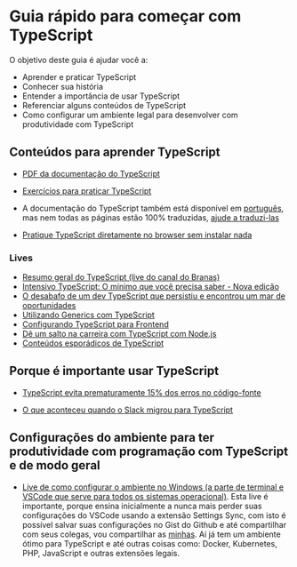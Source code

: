 # Guia rápido para começar com TypeScript

O objetivo deste guia é ajudar você a:

* Aprender e praticar TypeScript
* Conhecer sua história
* Entender a importância de usar TypeScript
* Referenciar alguns conteúdos de TypeScript
* Como configurar um ambiente legal para desenvolver com produtividade com TypeScript


## Conteúdos para aprender TypeScript

* [PDF da documentação do TypeScript](https://www.typescriptlang.org/assets/typescript-handbook.pdf)

* [Exercícios para praticar TypeScript](https://typescript-exercises.github.io/)

* A documentação do TypeScript também está disponível em [português](https://www.typescriptlang.org/pt/docs/), mas nem todas as páginas estão 100% traduzidas, [ajude a traduzi-las](https://github.com/microsoft/TypeScript-Website/issues/233)

* [Pratique TypeScript diretamente no browser sem instalar nada](https://www.typescriptlang.org/play)

### Lives

* [Resumo geral do TypeScript (live do canal do Branas)](https://www.youtube.com/watch?v=Itq3slswBqc)
* [Intensivo TypeScript: O mínimo que você precisa saber - Nova edição
](https://www.youtube.com/watch?v=AbdTcB2Q_l0)
* [O desabafo de um dev TypeScript que persistiu e encontrou um mar de oportunidades
](https://www.youtube.com/watch?v=3J7hKNMTNDc)
* [Utilizando Generics com TypeScript](https://www.youtube.com/watch?v=iGn5iVBk3c8)
* [Configurando TypeScript para Frontend](https://www.youtube.com/watch?v=9qJT3t9syFM)
* [Dê um salto na carreira com TypeScript com Node.js](https://www.youtube.com/watch?v=unFL4YX8TRc)
* [Conteúdos esporádicos de TypeScript](https://www.youtube.com/c/FullCycle/search?query=typescript%20react)


## Porque é importante usar TypeScript

* [TypeScript evita prematuramente 15% dos erros no código-fonte](https://earlbarr.com/publications/typestudy.pdf)

* [O que aconteceu quando o Slack migrou para TypeScript](https://slack.engineering/typescript-at-slack/)


## Configurações do ambiente para ter produtividade com programação com TypeScript e de modo geral

* [Live de como configurar o ambiente no Windows (a parte de terminal e VSCode que serve para todos os sistemas operacional)](https://www.youtube.com/watch?v=usF0rYCcj-E). Esta live é importante, porque ensina inicialmente a nunca mais perder suas configurações do VSCode usando a extensão Settings Sync, com isto é possível salvar suas configurações no Gist do Github e até compartilhar com seus colegas, vou compartilhar as [minhas](https://gist.github.com/argentinaluiz/f134417fa4753064820b6ee2af194e55). Aí já tem um ambiente ótimo para TypeScript e até outras coisas como: Docker, Kubernetes, PHP, JavaScript e outras extensões legais.
